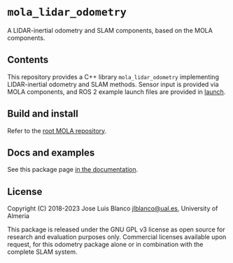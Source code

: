 # `mola_lidar_odometry`

A LIDAR-inertial odometry and SLAM components, based on the MOLA components.

## Contents

This repository provides a C++ library `mola_lidar_odometry` implementing LIDAR-inertial
odometry and SLAM methods. Sensor input is provided via MOLA components, and 
ROS 2 example launch files are provided in [launch](launch/).

## Build and install
Refer to the [root MOLA repository](https://github.com/MOLAorg/mola).

## Docs and examples
See this package page [in the documentation](https://docs.mola-slam.org/latest/modules.html).

## License
Copyright (C) 2018-2023 Jose Luis Blanco <jlblanco@ual.es>, University of Almeria

This package is released under the GNU GPL v3 license as open source for research
and evaluation purposes only. Commercial licenses available upon request, for this
odometry package alone or in combination with the complete SLAM system.

